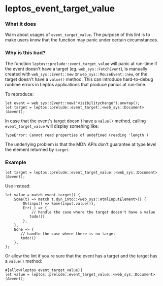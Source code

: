 <!-- This file has been autogenerated. Don't edit it!
Instead, edit the documentation comment in the lint's src/lib.rs file. -->

# leptos_event_target_value

### What it does

Warn about usages of `event_target_value`. The purpose of this lint is
to make users know that the function may panic under certain circumstances.

### Why is this bad?

The function `leptos::prelude::event_target_value` will panic at run-time
if the event doesn't have a target (eg. `web_sys::FetchEvent`), is manually
created with `web_sys::Event::new` or `web_sys::MouseEvent::new`, or
the target doesn't have a `value()` method. This can introduce hard-to-debug
runtime errors in Leptos applications that produce panics at run-time.

To reproduce:

```rust,ignore
let event = web_sys::Event::new("visibilitychange").unwrap();
let target = leptos::prelude::event_target::<web_sys::Document>(&event);
```

In case that the event's target doesn't have a `value()` method, calling
`event_target_value` will display somehing like:

```ignore
TypeError: Cannot read properties of undefined (reading 'length')
```

The underlying problem is that the MDN APIs don't guarantee at type level
the element returned by `target`.

### Example

```rust,ignore
let target = leptos::prelude::event_target_value::<web_sys::Document>(&event);
```

Use instead:

```rust,ignore
let value = match event.target() {
    Some(t) => match t.dyn_into::<web_sys::HtmlInputElement>() {
        Ok(input) => Some(input.value()),
        Err(_) => {
            // handle the case where the target doesn't have a value
           todo!()
        },
    },
    None => {
       // handle the case where there is no target
       todo!()
    },
};
```

Or allow the lint if you're sure that the event has a target and the target
has a `value()` method:

```rust,ignore
#[allow(leptos_event_target_value)]
let value = leptos::prelude::event_target_value::<web_sys::Document>(&event);
```
